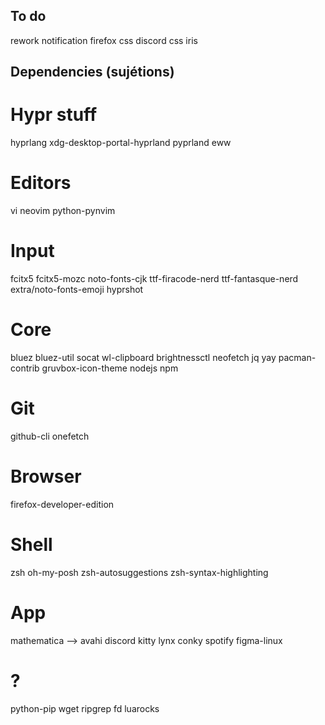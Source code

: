 ## To do
rework notification
firefox css
discord css 
iris

## Dependencies (sujétions)
# Hypr stuff
hyprlang
xdg-desktop-portal-hyprland
pyprland
eww

# Editors
vi
neovim
python-pynvim

# Input
fcitx5
fcitx5-mozc
noto-fonts-cjk
ttf-firacode-nerd
ttf-fantasque-nerd
extra/noto-fonts-emoji
hyprshot

# Core
bluez
bluez-util
socat
wl-clipboard
brightnessctl
neofetch
jq
yay
pacman-contrib
gruvbox-icon-theme
nodejs
npm

# Git
github-cli
onefetch

# Browser
firefox-developer-edition

# Shell
zsh
oh-my-posh
zsh-autosuggestions
zsh-syntax-highlighting

# App
mathematica --> avahi
discord
kitty
lynx
conky
spotify 
figma-linux 

# ?
python-pip
wget
ripgrep
fd
luarocks
